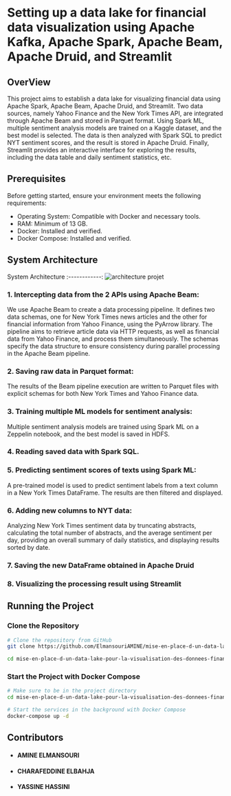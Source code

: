 # Setting up a data lake for financial data visualization using Apache Kafka, Apache Spark, Apache Beam, Apache Druid, and Streamlit

## OverView
This project aims to establish a data lake for visualizing financial data using Apache Spark, Apache Beam, Apache Druid, and Streamlit. Two data sources, namely Yahoo Finance and the New York Times API, are integrated through Apache Beam and stored in Parquet format. Using Spark ML, multiple sentiment analysis models are trained on a Kaggle dataset, and the best model is selected. The data is then analyzed with Spark SQL to predict NYT sentiment scores, and the result is stored in Apache Druid. Finally, Streamlit provides an interactive interface for exploring the results, including the data table and daily sentiment statistics, etc.

## Prerequisites
Before getting started, ensure your environment meets the following requirements:
-  Operating System: Compatible with Docker and necessary tools.
-  RAM: Minimum of 13 GB.
-  Docker: Installed and verified.
-  Docker Compose: Installed and verified.
## System Architecture
System Architecture
:------------:
![architecture projet](https://github.com/ElmansouriAMINE/MOROCCO-MONUMENTS-LOCATION-IDENTIFYING/assets/101812229/902de86a-66ed-4163-b1fa-d0581ce81f3a)
### 1.  Intercepting data from the 2 APIs using Apache Beam:
We use Apache Beam to create a data processing pipeline. It defines two data schemas, one for New York Times news articles and the other for financial information from Yahoo Finance, using the PyArrow library. The pipeline aims to retrieve article data via HTTP requests, as well as financial data from Yahoo Finance, and process them simultaneously. The schemas specify the data structure to ensure consistency during parallel processing in the Apache Beam pipeline.

### 2.  Saving raw data in Parquet format:
The results of the Beam pipeline execution are written to Parquet files with explicit schemas for both New York Times and Yahoo Finance data.

### 3.  Training multiple ML models for sentiment analysis:
Multiple sentiment analysis models are trained using Spark ML on a Zeppelin notebook, and the best model is saved in HDFS.

### 4.  Reading saved data with Spark SQL.

### 5.  Predicting sentiment scores of texts using Spark ML:
A pre-trained model is used to predict sentiment labels from a text column in a New York Times DataFrame. The results are then filtered and displayed.

### 6.  Adding new columns to NYT data:
Analyzing New York Times sentiment data by truncating abstracts, calculating the total number of abstracts, and the average sentiment per day, providing an overall summary of daily statistics, and displaying results sorted by date.

### 7.  Saving the new DataFrame obtained in Apache Druid

### 8.  Visualizing the processing result using Streamlit


## Running the Project
### Clone the Repository
```bash
# Clone the repository from GitHub
git clone https://github.com/ElmansouriAMINE/mise-en-place-d-un-data-lake-pour-la-visualisation-des-donnees-financieres.git

cd mise-en-place-d-un-data-lake-pour-la-visualisation-des-donnees-financieres
```
### Start the Project with Docker Compose
```bash
# Make sure to be in the project directory
cd mise-en-place-d-un-data-lake-pour-la-visualisation-des-donnees-financieres

# Start the services in the background with Docker Compose
docker-compose up -d
```

## Contributors
-  #### AMINE ELMANSOURI
-  #### CHARAFEDDINE ELBAHJA
-  #### YASSINE HASSINI

